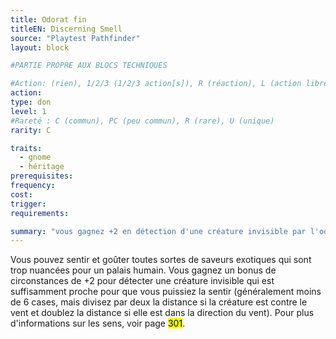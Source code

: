 ```yaml
---
title: Odorat fin
titleEN: Discerning Smell
source: "Playtest Pathfinder"
layout: block

#PARTIE PROPRE AUX BLOCS TECHNIQUES

#Action: (rien), 1/2/3 (1/2/3 action[s]), R (réaction), L (action libre)
action: 
type: don
level: 1
#Rareté : C (commun), PC (peu commun), R (rare), U (unique)
rarity: C

traits:
  - gnome
  - héritage
prerequisites: 
frequency:
cost:
trigger:
requirements:

summary: "vous gagnez +2 en détection d'une créature invisible par l'odorat"
---
```


Vous pouvez sentir et goûter toutes sortes de saveurs exotiques qui sont trop nuancées pour un palais humain. Vous gagnez un bonus de circonstances de +2 pour détecter une créature invisible qui est suffisamment proche pour que vous puissiez la sentir (généralement moins de 6 cases, mais divisez par deux la distance si la créature est contre le vent et doublez la distance si elle est dans la direction du vent). Pour plus d'informations sur les sens, voir page <mark>301</mark>.